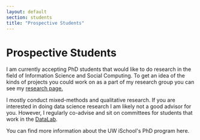 ```yaml
---
layout: default
section: students
title: "Prospective Students"
---
```

# Prospective Students
I am currently accepting PhD students that would like to do research in the field of Information Science and Social Computing. To get an idea of the kinds of projects you could work on as a part of my research group you can see my [research page.](/projects)    

I mostly conduct mixed-methods and qualitative research. If you are interested in doing data science research I am likely not a good advisor for you. However, I regularly co-advise and sit on committees for students that work in the [DataLab](datalab.ischool.uw.edu).

You can find more information about the UW iSchool's PhD program here.
